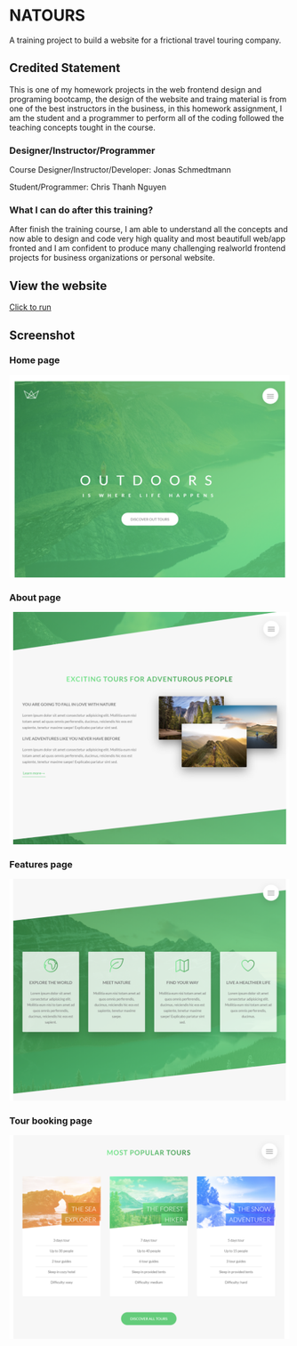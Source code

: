# NATOURS
A training project to build a website for a frictional travel touring company.

## Credited Statement
This is one of my homework projects in the web frontend design and programing bootcamp, the design of the website and traing material is from one of the best instructors in the business, in this homework assignment, I am the student and a programmer to perform all of the coding followed the teaching concepts tought in the course.

### Designer/Instructor/Programmer

Course Designer/Instructor/Developer: Jonas Schmedtmann

Student/Programmer: Chris Thanh Nguyen

### What I can do after this training?
After finish the training course, I am able to understand all the concepts and now able to design and code very high quality and most beautifull web/app fronted and I am confident to produce many challenging realworld frontend projects for business organizations or personal website. 

## View the website
[Click to run](https://monksedo.github.io/natours/)

## Screenshot
### Home page
![](img/natour01.png)
### About page
![](img/natour02.png)
### Features page
![](img/natour03.png)
### Tour booking page
![](img/natour04.png)






